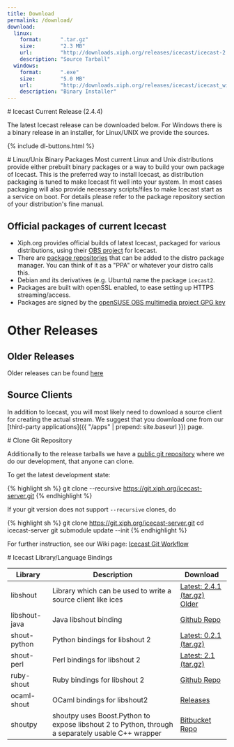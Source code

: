 ```yaml
---
title: Download
permalink: /download/
download:
  linux:
    format:      ".tar.gz"
    size:        "2.3 MB"
    url:         "http://downloads.xiph.org/releases/icecast/icecast-2.4.4.tar.gz"
    description: "Source Tarball"
  windows:
    format:      ".exe"
    size:        "5.0 MB"
    url:         "http://downloads.xiph.org/releases/icecast/icecast_win32_2.4.4.exe"
    description: "Binary Installer"
---
```

<div class="article" id="current-release" markdown="1">
# Icecast Current Release (2.4.4)

The latest Icecast release can be downloaded below. For Windows there is a binary release in an installer, for Linux/UNIX
we provide the sources.

{% include dl-buttons.html %}

</div>

<div class="article" id="other-releases" markdown="1">
# Linux/Unix Binary Packages
Most current Linux and Unix distributions provide either prebuilt binary packages or a way to build your own package of Icecast.  
This is the preferred way to install Icecast, as distribution packaging is tuned to make Icecast fit well into your system. In most cases packaging will also provide necessary scripts/files to make Icecast start as a service on boot.  
For details please refer to the package repository section of your distribution's fine manual.  
  
## Official packages of current Icecast

-   Xiph.org provides official builds of latest Icecast, packaged for various distributions, using their
    [OBS project](https://build.opensuse.org/package/show/multimedia:xiph/icecast) for Icecast.
-   There are [package repositories](http://download.opensuse.org/repositories/multimedia:/xiph/)
    that can be added to the distro package manager. You can think of it as a "PPA" or whatever your distro calls this.
-   Debian and its derivatives (e.g. Ubuntu) name the package `icecast2`.
-   Packages are built with openSSL enabled, to ease setting up HTTPS streaming/access.
-   Packages are signed by the [openSUSE OBS multimedia project GPG key](/multimedia-obs.key)

# Other Releases

## Older Releases
Older releases can be found [here](http://downloads.xiph.org/releases/icecast/)

## Source Clients
In addition to Icecast, you will most likely need to download a source client for creating the actual stream.
We suggest that you download one from our [third-party applications]({{ "/apps" | prepend: site.baseurl }}) page.
</div>


<div class="article" id="git" markdown="1">
# Clone Git Repository

Additionally to the release tarballs we have a [public git repository](https://git.xiph.org/?p=icecast-server.git;a=summary) where we do our development, that anyone can clone.

To get the latest development state:

{% highlight sh %}
git clone --recursive https://git.xiph.org/icecast-server.git
{% endhighlight %}

If your git version does not support `--recursive` clones, do

{% highlight sh %}
git clone https://git.xiph.org/icecast-server.git
cd icecast-server
git submodule update --init
{% endhighlight %}

For further instruction, see our Wiki page: [Icecast Git Workflow](https://wiki.xiph.org/Icecast/Git_workflow)
</div>

<div class="article" id="bindings" markdown="1">
# Icecast Library/Language Bindings

<table class="table-flipscroll">
	<thead>
		<tr>
			<th>Library</th>
			<th>Description</th>
			<th>Download</th>
		</tr>
	</thead>
	<tbody>
		<tr>
			<td>libshout</td>
			<td>Library which can be used to write a source client like ices</td>
			<td><a href="http://downloads.xiph.org/releases/libshout/libshout-2.4.1.tar.gz">Latest: 2.4.1 (tar.gz)</a><br />
				<a href="http://downloads.xiph.org/releases/libshout/">Older</a></td>
		</tr>
        <tr>
            <td>libshout-java</td>
            <td>Java libshout binding</td>
            <td><a href="https://github.com/OlegKunitsyn/libshout-java">Github Repo</a></td>
        </tr>
		<tr>
			<td>shout-python</td>
			<td>Python bindings for libshout 2</td>
			<td><a href="http://downloads.us.xiph.org/releases/libshout/shout-python-0.2.1.tar.gz">Latest: 0.2.1 (tar.gz)</a></td>
		</tr>
		<tr>
			<td>shout-perl</td>
			<td>Perl bindings for libshout 2</td>
			<td><a href="http://downloads.us.xiph.org/releases/libshout/Shout-2.1.tar.gz">Latest: 2.1 (tar.gz)</a></td>
		</tr>
		<tr>
			<td>ruby-shout</td>
			<td>Ruby bindings for libshout 2</td>
			<td><a href="https://github.com/niko/ruby-shout">Github Repo</a></td>
		</tr>
		<tr>
			<td>ocaml-shout</td>
			<td>OCaml bindings for libshout2</td>
			<td><a href="http://sourceforge.net/projects/savonet/files/ocaml-shout/">Releases</a></td>
		</tr>
		<tr>
			<td>shoutpy</td>
			<td>shoutpy uses Boost.Python to expose libshout 2 to Python, through a separately usable C++ wrapper</td>
			<td><a href="https://bitbucket.org/angry_elf/shoutpy">Bitbucket Repo</a></td>
		</tr>
	</tbody>
</table>
</div>

